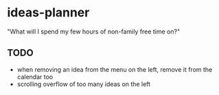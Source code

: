 # ideas-planner
"What will I spend my few hours of non-family free time on?"

## TODO
* when removing an idea from the menu on the left, remove it from the calendar too
* scrolling overflow of too many ideas on the left
